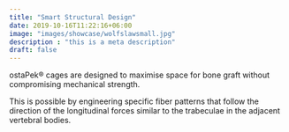 ```yaml
---
title: "Smart Structural Design"
date: 2019-10-16T11:22:16+06:00
image: "images/showcase/wolfslawsmall.jpg"
description : "this is a meta description"
draft: false
---
```


ostaPek® cages are designed to maximise space for bone graft without compromising mechanical strength. 

This is possible by engineering specific fiber patterns that follow the direction of the longitudinal forces similar to the trabeculae in the adjacent vertebral bodies.
